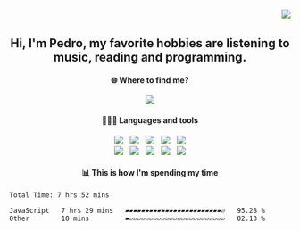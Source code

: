 <!--Heading-->
<h6 align='end'>
   <img align='end' src='https://visitcount.itsvg.in/api?id=Pedrvisk&icon=2&color=12' />
</h6>

  
 
<!-- lastfm -->



<!-- lastfm -->
  


<!-- https://encrypted-tbn0.gstatic.com/images?q=tbn:ANd9GcSKgw_s-H07M8TJYdUnrhvIJ__dr7A2vlx4oQ&usqp=CAU -->
<!-- https://i1.sndcdn.com/visuals-000370100207-hkVOxt-original.jpg -->
<h2 align='center'>
   Hi, I'm Pedro, my favorite hobbies are listening to music, reading and programming.
</h2>
<!--/Heading-->

<!--Section-->
<h4 align='center'>
  🌐 Where to find me?
</h4>
<p align='center'>
  <a href="https://discordapp.com/users/216662585737478144/">
     <img src="https://img.shields.io/badge/Discord-7289DA?style=for-the-badge&logo=discord&logoColor=white" />
  </a>
</p>
<!--/Section--> 

<!--Section-->
<h4 align='center'>
  👨🏻‍💻 Languages and tools
</h4>
<p align='center'>
  <img src="https://img.shields.io/badge/JavaScript-F7DF1E?style=for-the-badge&logo=javascript&logoColor=black" />&nbsp;&nbsp;
  <img src="https://img.shields.io/badge/Node.js-339933?style=for-the-badge&logo=nodedotjs&logoColor=white" />&nbsp;&nbsp;
  <img src="https://img.shields.io/badge/React-20232A?style=for-the-badge&logo=react&logoColor=61DAFB" />&nbsp;&nbsp;
  <img src="https://img.shields.io/badge/express-808080.svg?&style=for-the-badge&logo=express&logoColor=white" />&nbsp;&nbsp;
  <img src="https://img.shields.io/badge/Oracle-F80000?style=for-the-badge&logo=oracle&logoColor=white" />
  <br>
  <img src="https://img.shields.io/badge/git-F1502F.svg?&style=for-the-badge&logo=git&logoColor=white" />&nbsp;&nbsp;
  <img src="https://img.shields.io/badge/css3-039BE5.svg?style=for-the-badge&logo=css3&logoColor=white" />&nbsp;&nbsp;
  <img src="https://img.shields.io/badge/html5-F80000.svg?style=for-the-badge&logo=html5&logoColor=white" />&nbsp;&nbsp;
  <img src="https://img.shields.io/badge/MongoDB-234ea94b.svg?style=for-the-badge&logo=mongodb&logoColor=white" />&nbsp;&nbsp;
  <img src="https://img.shields.io/badge/Firebase-2C384A.svg?style=for-the-badge&logo=mongodb&logoColor=white" />
</p>
<!--/Section-->

<!--Section-->
<h4 align='center'>
   📊 This is how I'm spending my time
</h4>
<p align='center'>

<!--START_SECTION:waka-->

```text
Total Time: 7 hrs 52 mins

JavaScript   7 hrs 29 mins   ▰▰▰▰▰▰▰▰▰▰▰▰▰▰▰▰▰▰▰▰▰▰▰▰▱   95.28 %
Other        10 mins         ▰▱▱▱▱▱▱▱▱▱▱▱▱▱▱▱▱▱▱▱▱▱▱▱▱   02.13 %
```

<!--END_SECTION:waka-->
  
</p>
<!--/Section-->

